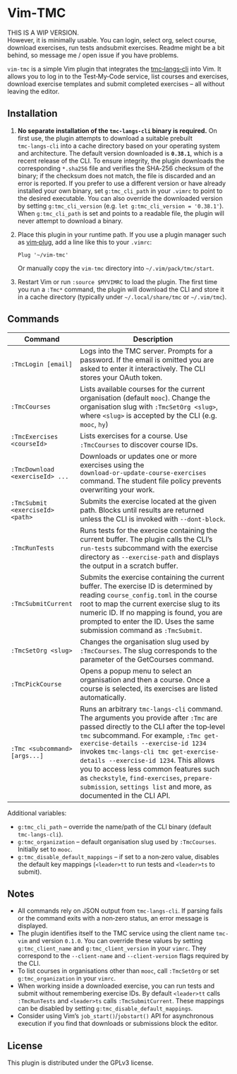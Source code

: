 # Vim‑TMC
THIS IS A WIP VERSION.  
However, it is minimally usable. You can login, select org, select course, download exercises, run tests andsubmit exercises. Readme might be a bit behind, so message me / open issue if you have problems.

`vim‑tmc` is a simple Vim plugin that integrates the
[tmc‑langs‑cli](https://github.com/rage/tmc-langs-rust/tree/main/crates/tmc-langs-cli) into Vim.  It allows you to
log in to the Test‑My‑Code service, list courses and exercises, download
exercise templates and submit completed exercises – all without leaving the
editor.

## Installation

1. **No separate installation of the `tmc‑langs‑cli` binary is required.**
   On first use, the plugin attempts to download a suitable prebuilt
   `tmc‑langs‑cli` into a cache directory based on your operating system and
   architecture.  The default version downloaded is **`0.38.1`**, which is a
   recent release of the CLI.  To ensure integrity, the plugin
   downloads the corresponding `*.sha256` file and verifies the
   SHA‑256 checksum of the binary; if the checksum does not match, the file
   is discarded and an error is reported.  If you prefer to use a different
   version or have already installed your own binary, set
   `g:tmc_cli_path` in your `.vimrc` to point to the desired executable.  You
   can also override the downloaded version by setting
   `g:tmc_cli_version` (e.g. `let g:tmc_cli_version = '0.38.1'`).  When
   `g:tmc_cli_path` is set and points to a readable file, the plugin will
   never attempt to download a binary.

2. Place this plugin in your runtime path.  If you use a plugin manager such as
   [vim‑plug](https://github.com/junegunn/vim-plug), add a line like this to
   your `.vimrc`:

   ```vim
   Plug '~/vim-tmc'
   ```

   Or manually copy the `vim‑tmc` directory into `~/.vim/pack/tmc/start`.

3. Restart Vim or run `:source $MYVIMRC` to load the plugin.  The first time
   you run a `:Tmc*` command, the plugin will download the CLI and store it
   in a cache directory (typically under `~/.local/share/tmc` or `~/.vim/tmc`).

## Commands

| Command | Description |
|---|---|
| `:TmcLogin [email]` | Logs into the TMC server.  Prompts for a password.  If the email is omitted you are asked to enter it interactively.  The CLI stores your OAuth token. |
| `:TmcCourses` | Lists available courses for the current organisation (default `mooc`).  Change the organisation slug with `:TmcSetOrg <slug>`, where `<slug>` is accepted by the CLI (e.g. `mooc`, `hy`) |
| `:TmcExercises <courseId>` | Lists exercises for a course.  Use `:TmcCourses` to discover course IDs. |
| `:TmcDownload <exerciseId> ...` | Downloads or updates one or more exercises using the `download‑or‑update‑course‑exercises` command.  The student file policy prevents overwriting your work. |
| `:TmcSubmit <exerciseId> <path>` | Submits the exercise located at the given path.  Blocks until results are returned unless the CLI is invoked with `--dont-block`. |
| `:TmcRunTests` | Runs tests for the exercise containing the current buffer.  The plugin calls the CLI’s `run-tests` subcommand with the exercise directory as `--exercise-path` and displays the output in a scratch buffer. |
| `:TmcSubmitCurrent` | Submits the exercise containing the current buffer.  The exercise ID is determined by reading `course_config.toml` in the course root to map the current exercise slug to its numeric ID.  If no mapping is found, you are prompted to enter the ID.  Uses the same submission command as `:TmcSubmit`. |
| `:TmcSetOrg <slug>` | Changes the organisation slug used by `:TmcCourses`.  The slug corresponds to the parameter of the GetCourses command. |
| `:TmcPickCourse` | Opens a popup menu to select an organisation and then a course.  Once a course is selected, its exercises are listed automatically. |
| `:Tmc <subcommand> [args...]` | Runs an arbitrary `tmc-langs-cli` command.  The arguments you provide after `:Tmc` are passed directly to the CLI after the top‑level `tmc` subcommand.  For example, `:Tmc get-exercise-details --exercise-id 1234` invokes `tmc-langs-cli tmc get-exercise-details --exercise-id 1234`.  This allows you to access less common features such as `checkstyle`, `find-exercises`, `prepare-submission`, `settings list` and more, as documented in the CLI API. |

Additional variables:

* `g:tmc_cli_path` – override the name/path of the CLI binary (default
  `tmc‑langs‑cli`).
* `g:tmc_organization` – default organisation slug used by `:TmcCourses`.  Initially set to `mooc`.
* `g:tmc_disable_default_mappings` – if set to a non‑zero value, disables the default key mappings (`<leader>tt` to run tests and `<leader>ts` to submit).

## Notes

* All commands rely on JSON output from `tmc‑langs‑cli`.  If parsing fails or
  the command exits with a non‑zero status, an error message is displayed.
* The plugin identifies itself to the TMC service using the client name
  `tmc-vim` and version `0.1.0`.  You can override these values by setting
  `g:tmc_client_name` and `g:tmc_client_version` in your `vimrc`.  They
  correspond to the `--client-name` and `--client-version` flags required by
  the CLI.
* To list courses in organisations other than `mooc`, call `:TmcSetOrg` or set
  `g:tmc_organization` in your `vimrc`.
* When working inside a downloaded exercise, you can run tests and submit
  without remembering exercise IDs.  By default `<leader>tt` calls
  `:TmcRunTests` and `<leader>ts` calls `:TmcSubmitCurrent`.  These mappings
  can be disabled by setting `g:tmc_disable_default_mappings`.
* Consider using Vim’s `job_start()`/`jobstart()` API for asynchronous
  execution if you find that downloads or submissions block the editor.

## License

This plugin is distributed under the GPLv3 license.
